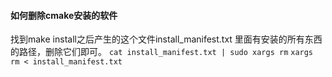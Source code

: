 #### 如何删除cmake安装的软件
找到make install之后产生的这个文件install_manifest.txt
里面有安装的所有东西的路径，删除它们即可。
`cat install_manifest.txt | sudo xargs rm`
`xargs rm < install_manifest.txt`